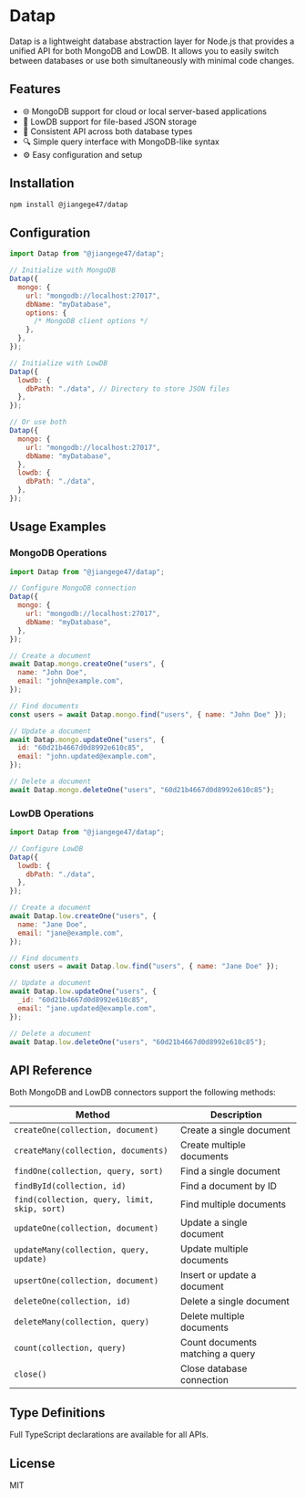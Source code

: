 # Datap

Datap is a lightweight database abstraction layer for Node.js that provides a unified API for both MongoDB and LowDB. It allows you to easily switch between databases or use both simultaneously with minimal code changes.

## Features

- 🌐 MongoDB support for cloud or local server-based applications
- 📁 LowDB support for file-based JSON storage
- 🔄 Consistent API across both database types
- 🔍 Simple query interface with MongoDB-like syntax
- ⚙️ Easy configuration and setup

## Installation

```bash
npm install @jiangege47/datap
```

## Configuration

```javascript
import Datap from "@jiangege47/datap";

// Initialize with MongoDB
Datap({
  mongo: {
    url: "mongodb://localhost:27017",
    dbName: "myDatabase",
    options: {
      /* MongoDB client options */
    },
  },
});

// Initialize with LowDB
Datap({
  lowdb: {
    dbPath: "./data", // Directory to store JSON files
  },
});

// Or use both
Datap({
  mongo: {
    url: "mongodb://localhost:27017",
    dbName: "myDatabase",
  },
  lowdb: {
    dbPath: "./data",
  },
});
```

## Usage Examples

### MongoDB Operations

```javascript
import Datap from "@jiangege47/datap";

// Configure MongoDB connection
Datap({
  mongo: {
    url: "mongodb://localhost:27017",
    dbName: "myDatabase",
  },
});

// Create a document
await Datap.mongo.createOne("users", {
  name: "John Doe",
  email: "john@example.com",
});

// Find documents
const users = await Datap.mongo.find("users", { name: "John Doe" });

// Update a document
await Datap.mongo.updateOne("users", {
  id: "60d21b4667d0d8992e610c85",
  email: "john.updated@example.com",
});

// Delete a document
await Datap.mongo.deleteOne("users", "60d21b4667d0d8992e610c85");
```

### LowDB Operations

```javascript
import Datap from "@jiangege47/datap";

// Configure LowDB
Datap({
  lowdb: {
    dbPath: "./data",
  },
});

// Create a document
await Datap.low.createOne("users", {
  name: "Jane Doe",
  email: "jane@example.com",
});

// Find documents
const users = await Datap.low.find("users", { name: "Jane Doe" });

// Update a document
await Datap.low.updateOne("users", {
  _id: "60d21b4667d0d8992e610c85",
  email: "jane.updated@example.com",
});

// Delete a document
await Datap.low.deleteOne("users", "60d21b4667d0d8992e610c85");
```

## API Reference

Both MongoDB and LowDB connectors support the following methods:

| Method                                       | Description                      |
| -------------------------------------------- | -------------------------------- |
| `createOne(collection, document)`            | Create a single document         |
| `createMany(collection, documents)`          | Create multiple documents        |
| `findOne(collection, query, sort)`           | Find a single document           |
| `findById(collection, id)`                   | Find a document by ID            |
| `find(collection, query, limit, skip, sort)` | Find multiple documents          |
| `updateOne(collection, document)`            | Update a single document         |
| `updateMany(collection, query, update)`      | Update multiple documents        |
| `upsertOne(collection, document)`            | Insert or update a document      |
| `deleteOne(collection, id)`                  | Delete a single document         |
| `deleteMany(collection, query)`              | Delete multiple documents        |
| `count(collection, query)`                   | Count documents matching a query |
| `close()`                                    | Close database connection        |

## Type Definitions

Full TypeScript declarations are available for all APIs.

## License

MIT
